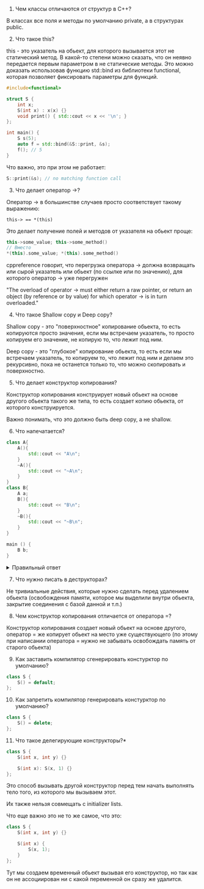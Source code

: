 1. Чем классы отличаются от структур в C++?

В классах все поля и методы по умолчанию private, а в структурах public. 

2. Что такое this?

this - это указатель на обьект, для которого вызывается этот не статический метод. 
В какой-то степени можно сказать, что он неявно передается первым параметром в не статические методы.
Это можно доказать использовав функцию std::bind из библиотеки functional, которая позволяет фиксировать параметры для функций.

```cpp
#include<functional>

struct S {
    int x;
    S(int x) : x(x) {}
    void print() { std::cout << x << '\n'; }
};

int main() {
    S s(5);
    auto f = std::bind(&S::print, &s);
    f(); // 5
}
```

Что важно, это при этом не работает:
```cpp
S::print(&s); // no matching function call
```

3. Что делает оператор ->?

Оператор -> в большинстве случаев просто соответствует такому выражению: 

```this-> == *(this)```

Это делает получение полей и методов от указателя на обьект проще:

```cpp
this->some_value; this->some_method()
// Вместо 
*(this).some_value; *(this).some_method()

```

cppreference говорит, что перегрузка оператора -> должна возвращать или сырой указатель или обьект (по ссылке или по значению), для которого оператор -> уже перегружен

"The overload of operator -> must either return a raw pointer, or return an object (by reference or by value) for which operator -> is in turn overloaded."

4. Что такое Shallow copy и Deep copy?

Shallow copy - это "поверхностное" копирование обьекта, то есть копируются просто значения, если мы встречаем указатель, то просто копируем его значение, не копирую то, что лежит под ним.

Deep copy - это "глубокое" копирование обьекта, то есть если мы встречаем указатель, то копируем то, что лежит под ним и делаем это рекурсивно, пока не останется только то, что можно скопировать и поверхностно. 

5. Что делает конструктор копирования?

Конструктор копирования конструирует новый обьект на основе другого обьекта такого же типа, то есть создает копию обьекта, от которого конструируется. 

Важно понимать, что это должно быть deep copy, а не shallow. 

6. Что напечатается?

```cpp
class A{
    A(){
        std::cout << "A\n";
    }
    ~A(){
        std::cout << "~A\n";
    }
}
class B{
    A a;
    B(){
        std::cout << "B\n";
    }
    ~B(){
        std::cout << "~B\n";
    }
}

main () {
    B b;
}
```

<details>
  <summary>Правильный ответ</summary>

    Ничего не распечатается) 

    Код не скомпилируется, так как main почему-то не имеет возращаемого значения, а должен иметь int.
    К тому же конструктуры и деструктуры A и B приватные, поэтому как создать обьект внутри B, так и создать обьект B в main не получится. 
    А еще после обьявления классов за последней фигурной скобкой должна идти ;

    Но если опустить все эти детали, которые вероятно являются опечатками и считать, что А и B это структуры или же их конструктуры и деструкторы являются публичными, то ответ такой: 

    A 
    B 
    ~B
    ~A 

    Сначала вызываются конструктуры внутренних обьектов, так как в моменту вызова конструктора все поля класса (структуры) уже должны быть проинициализированы 

    Деструкторы же всегда вызываются в обратном порядке конструкторам. 
</details>

7. Что нужно писать в деструкторах?

Не тривиальные действия, которые нужно сделать перед удалением обьекта (освобождения памяти, которое мы выделили внутри обьекта, закрытие соединения с базой данной и т.п.)

8. Чем конструктор копирования отличается от оператора =?

Конструктор копирования создает новый обьект на основе другого, оператор = же копирует обьект на место уже существующего (по этому при написании оператора = нужно не забывать освобождать память от старого обьекта)

9. Как заставить компилятор сгенерировать констурктор по умолчанию?

```cpp
class S {
    S() = default;
};
```

10. Как запретить компилятор генерировать констурктор по умолчанию?

```cpp
class S {
    S() = delete;
};
```

11. Что такое делегирующие конструкторы?*

```cpp
class S {
    S(int x, int y) {}

    S(int x): S(x, 1) {} 
};
```

Это способ вызывать другой конструктор перед тем начать выполнять тело того, из которого мы вызываем этот.

Их также нельзя совмещать с initializer lists. 

Что еще важно это не то же самое, что это: 

```cpp
class S {
    S(int x, int y) {}

    S(int x) {
        S(x, 1);
    } 
};
```

Тут мы создаем временный обьект вызывая его конструктор, но так как он не ассоциирован ни с какой переменной он сразу же удалится. 

